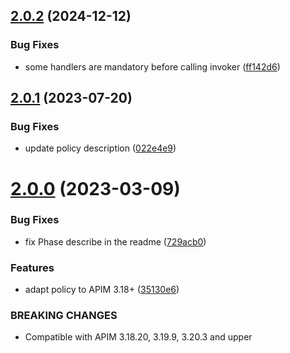 ## [2.0.2](https://github.com/gravitee-io/gravitee-policy-traffic-shadowing/compare/2.0.1...2.0.2) (2024-12-12)


### Bug Fixes

* some handlers are mandatory before calling invoker ([ff142d6](https://github.com/gravitee-io/gravitee-policy-traffic-shadowing/commit/ff142d6c85185bd2604c5754abd1a2e1a7fc4915))

## [2.0.1](https://github.com/gravitee-io/gravitee-policy-traffic-shadowing/compare/2.0.0...2.0.1) (2023-07-20)


### Bug Fixes

* update policy description ([022e4e9](https://github.com/gravitee-io/gravitee-policy-traffic-shadowing/commit/022e4e9b8ca8647fd1e83abf9635d2ceb24af98e))

# [2.0.0](https://github.com/gravitee-io/gravitee-policy-traffic-shadowing/compare/1.1.0...2.0.0) (2023-03-09)


### Bug Fixes

* fix Phase describe in the readme ([729acb0](https://github.com/gravitee-io/gravitee-policy-traffic-shadowing/commit/729acb0d0224f795ab9f799a03be81af104ae879))


### Features

* adapt policy to APIM 3.18+ ([35130e6](https://github.com/gravitee-io/gravitee-policy-traffic-shadowing/commit/35130e64719b8d55d5953bc5eb4fd3502d05860f))


### BREAKING CHANGES

* Compatible with APIM 3.18.20, 3.19.9, 3.20.3 and upper
